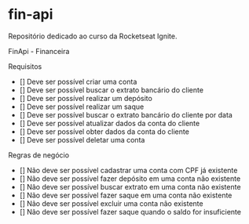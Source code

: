 # fin-api
Repositório dedicado ao curso da Rocketseat Ignite.

FinApi - Financeira

Requisitos

   * [] Deve ser possível criar uma conta
   * [] Deve ser possível buscar o extrato bancário do cliente
   * [] Deve ser possível realizar um depósito
   * [] Deve ser possível realizar um saque
   * [] Deve ser possível buscar o extrato bancário do cliente por data
   * [] Deve ser possível atualizar dados da conta do cliente
   * [] Deve ser possível obter dados da conta do cliente
   * [] Deve ser possível deletar uma conta

Regras de negócio

   * [] Não deve ser possível cadastrar uma conta com CPF já existente
   * [] Não deve ser possível fazer depósito em uma conta não existente
   * [] Não deve ser possível buscar extrato em uma conta não existente
   * [] Não deve ser possível fazer saque em uma conta não existente
   * [] Não deve ser possível excluir uma conta não existente
   * [] Não deve ser possível fazer saque quando o saldo for insuficiente
